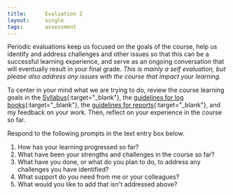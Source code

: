 ```yaml
---
title:      Evaluation 2
layout:     single
tags:       assessment
---
```

Periodic evaluations keep us focused on the goals of the course, help us identify and address challenges and other issues so that this can be a successful learning experience, and serve as an ongoing conversation that will eventually result in your final grade. *This is mainly a self evaluation, but please also address any issues with the course that impact your learning.*

To center in your mind what we are trying to do, review the course learning goals in the [Syllabus](https://rileyle.github.io/PHYS328W/syllabus.html){:target="_blank"}, the [guidelines for log books](https://rileyle.github.io/PHYS328W/guides/p328_log_guide.html){:target="_blank"}, the [guidelines for reports](https://rileyle.github.io/PHYS328W/guides/p328_report_guide.html){:target="_blank"}, and my feedback on your work. Then, reflect on your experience in the course so far.

Respond to the following prompts in the text entry box below. 

1. How has your learning progressed so far?
2. What have been your strengths and challenges in the course so far?
3. What have you done, or what do you plan to do, to address any challenges you have identified?
4. What support do you need from me or your colleagues?
5. What would you like to add that isn't addressed above?
